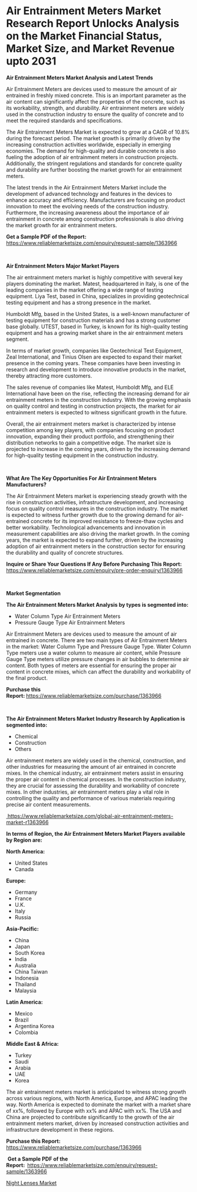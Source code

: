 <p><h1>Air Entrainment Meters Market Research Report Unlocks Analysis on the Market Financial Status, Market Size, and Market Revenue upto 2031</h1></p><p><strong>Air Entrainment Meters Market Analysis and Latest Trends</strong></p>
<p><p>Air Entrainment Meters are devices used to measure the amount of air entrained in freshly mixed concrete. This is an important parameter as the air content can significantly affect the properties of the concrete, such as its workability, strength, and durability. Air entrainment meters are widely used in the construction industry to ensure the quality of concrete and to meet the required standards and specifications.</p><p>The Air Entrainment Meters Market is expected to grow at a CAGR of 10.8% during the forecast period. The market growth is primarily driven by the increasing construction activities worldwide, especially in emerging economies. The demand for high-quality and durable concrete is also fueling the adoption of air entrainment meters in construction projects. Additionally, the stringent regulations and standards for concrete quality and durability are further boosting the market growth for air entrainment meters.</p><p>The latest trends in the Air Entrainment Meters Market include the development of advanced technology and features in the devices to enhance accuracy and efficiency. Manufacturers are focusing on product innovation to meet the evolving needs of the construction industry. Furthermore, the increasing awareness about the importance of air entrainment in concrete among construction professionals is also driving the market growth for air entrainment meters.</p></p>
<p><strong>Get a Sample PDF of the Report:&nbsp;</strong> <a href="https://www.reliablemarketsize.com/enquiry/request-sample/1363966">https://www.reliablemarketsize.com/enquiry/request-sample/1363966</a></p>
<p>&nbsp;</p>
<p><strong>Air Entrainment Meters Major Market Players</strong></p>
<p><p>The air entrainment meters market is highly competitive with several key players dominating the market. Matest, headquartered in Italy, is one of the leading companies in the market offering a wide range of testing equipment. Liya Test, based in China, specializes in providing geotechnical testing equipment and has a strong presence in the market.</p><p>Humboldt Mfg, based in the United States, is a well-known manufacturer of testing equipment for construction materials and has a strong customer base globally. UTEST, based in Turkey, is known for its high-quality testing equipment and has a growing market share in the air entrainment meters segment.</p><p>In terms of market growth, companies like Geotechnical Test Equipment, Zeal International, and Tinius Olsen are expected to expand their market presence in the coming years. These companies have been investing in research and development to introduce innovative products in the market, thereby attracting more customers.</p><p>The sales revenue of companies like Matest, Humboldt Mfg, and ELE International have been on the rise, reflecting the increasing demand for air entrainment meters in the construction industry. With the growing emphasis on quality control and testing in construction projects, the market for air entrainment meters is expected to witness significant growth in the future.</p><p>Overall, the air entrainment meters market is characterized by intense competition among key players, with companies focusing on product innovation, expanding their product portfolio, and strengthening their distribution networks to gain a competitive edge. The market size is projected to increase in the coming years, driven by the increasing demand for high-quality testing equipment in the construction industry.</p></p>
<p>&nbsp;</p>
<p><strong>What Are The Key Opportunities For Air Entrainment Meters Manufacturers?</strong></p>
<p><p>The Air Entrainment Meters market is experiencing steady growth with the rise in construction activities, infrastructure development, and increasing focus on quality control measures in the construction industry. The market is expected to witness further growth due to the growing demand for air-entrained concrete for its improved resistance to freeze-thaw cycles and better workability. Technological advancements and innovation in measurement capabilities are also driving the market growth. In the coming years, the market is expected to expand further, driven by the increasing adoption of air entrainment meters in the construction sector for ensuring the durability and quality of concrete structures.</p></p>
<p><strong>Inquire or Share Your Questions If Any Before Purchasing This Report:</strong> <a href="https://www.reliablemarketsize.com/enquiry/pre-order-enquiry/1363966">https://www.reliablemarketsize.com/enquiry/pre-order-enquiry/1363966</a></p>
<p>&nbsp;</p>
<p><strong>Market Segmentation</strong></p>
<p><strong>The Air Entrainment Meters Market Analysis by types is segmented into:</strong></p>
<p><ul><li>Water Column Type Air Entrainment Meters</li><li>Pressure Gauge Type Air Entrainment Meters</li></ul></p>
<p><p>Air Entrainment Meters are devices used to measure the amount of air entrained in concrete. There are two main types of Air Entrainment Meters in the market: Water Column Type and Pressure Gauge Type. Water Column Type meters use a water column to measure air content, while Pressure Gauge Type meters utilize pressure changes in air bubbles to determine air content. Both types of meters are essential for ensuring the proper air content in concrete mixes, which can affect the durability and workability of the final product.</p></p>
<p><strong>Purchase this Report:&nbsp;</strong><a href="https://www.reliablemarketsize.com/purchase/1363966">https://www.reliablemarketsize.com/purchase/1363966</a></p>
<p>&nbsp;</p>
<p><strong>The Air Entrainment Meters Market Industry Research by Application is segmented into:</strong></p>
<p><ul><li>Chemical</li><li>Construction</li><li>Others</li></ul></p>
<p><p>Air entrainment meters are widely used in the chemical, construction, and other industries for measuring the amount of air entrained in concrete mixes. In the chemical industry, air entrainment meters assist in ensuring the proper air content in chemical processes. In the construction industry, they are crucial for assessing the durability and workability of concrete mixes. In other industries, air entrainment meters play a vital role in controlling the quality and performance of various materials requiring precise air content measurements.</p></p>
<p><a href="https://www.reliablemarketsize.com/global-air-entrainment-meters-market-r1363966">&nbsp;https://www.reliablemarketsize.com/global-air-entrainment-meters-market-r1363966</a></p>
<p><strong>In terms of Region, the Air Entrainment Meters Market Players available by Region are:</strong></p>
<p>
    <p> <strong> North America: </strong>
        <ul>
            <li>United States</li>
            <li>Canada</li>
        </ul>
        </p> 
    <p> <strong> Europe: </strong>
        <ul>
            <li>Germany</li>
            <li>France</li>
            <li>U.K.</li>
            <li>Italy</li>
            <li>Russia</li>
        </ul>
        </p> 
    <p> <strong> Asia-Pacific: </strong>
        <ul>
            <li>China</li>
            <li>Japan</li>
            <li>South Korea</li>
            <li>India</li>
            <li>Australia</li>
            <li>China Taiwan</li>
            <li>Indonesia</li>
            <li>Thailand</li>
            <li>Malaysia</li>
        </ul>
        </p> 
    <p> <strong> Latin America: </strong>
        <ul>
            <li>Mexico</li>
            <li>Brazil</li>
            <li>Argentina Korea</li>
            <li>Colombia</li>
        </ul>
        </p> 
    <p> <strong> Middle East & Africa: </strong>
        <ul>
            <li>Turkey</li>
            <li>Saudi</li>
            <li>Arabia</li>
            <li>UAE</li>
            <li>Korea</li>
        </ul>
    </p>
    </p>
<p><p>The air entrainment meters market is anticipated to witness strong growth across various regions, with North America, Europe, and APAC leading the way. North America is expected to dominate the market with a market share of xx%, followed by Europe with xx% and APAC with xx%. The USA and China are projected to contribute significantly to the growth of the air entrainment meters market, driven by increased construction activities and infrastructure development in these regions.</p></p>
<p><strong>Purchase this Report: </strong><a href="https://www.reliablemarketsize.com/purchase/1363966">https://www.reliablemarketsize.com/purchase/1363966</a></p>
<p>&nbsp;<strong>Get a Sample PDF of the Report:&nbsp;&nbsp;</strong><a href="https://www.reliablemarketsize.com/enquiry/request-sample/1363966">https://www.reliablemarketsize.com/enquiry/request-sample/1363966</a></p>
<p><strong></strong></p>
<p><p><a href="https://medium.com/@rasauncoleman20/night-lenses-market-share-size-trends-industry-analysis-report-by-application-419cb996ccf5">Night Lenses Market</a></p></p>